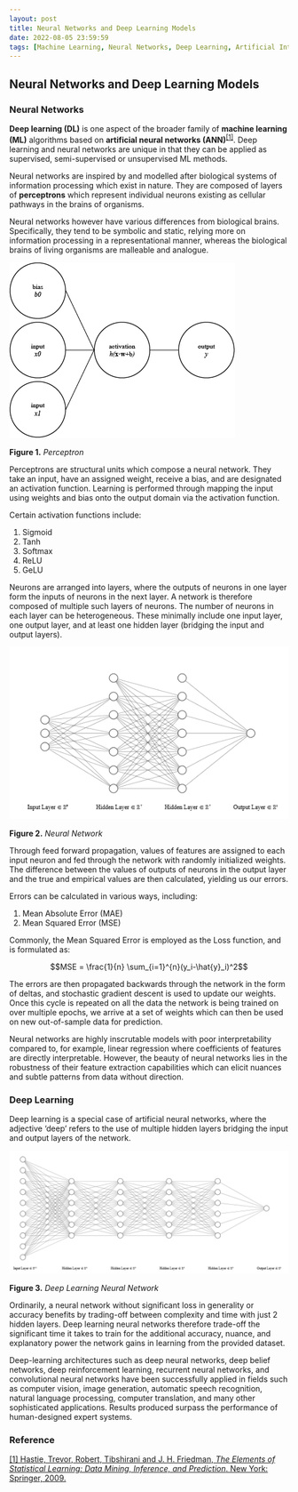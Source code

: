 ```yaml
---
layout: post
title: Neural Networks and Deep Learning Models
date: 2022-08-05 23:59:59
tags: [Machine Learning, Neural Networks, Deep Learning, Artificial Intelligence]
---
```

## Neural Networks and Deep Learning Models

### Neural Networks

**Deep learning (DL)** is one aspect of the broader family of  **machine learning (ML)** algorithms based on **artificial neural networks (ANN)**<sup>[[1]](https://www.amazon.com/Elements-Statistical-Learning-Prediction-Statistics/dp/0387848576)</sup>. Deep learning and neural networks are unique in that they can be applied as supervised, semi-supervised or unsupervised ML methods.

Neural networks are inspired by and modelled after biological systems of information processing which exist in nature. They are composed of layers of **perceptrons** which represent individual neurons existing as cellular pathways in the brains of organisms.

Neural networks however have various differences from biological brains. Specifically, they tend to be symbolic and static, relying more on information processing in a representational manner, whereas the biological brains of living organisms are malleable and analogue.

![Perceptron](/docs/assets/images/perceptron.png)

**Figure 1.** *Perceptron*

Perceptrons are structural units which compose a neural network. They take an input, have an assigned weight, receive a bias, and are designated an activation function. Learning is performed through mapping the input using weights and bias onto the output domain via the activation function.

Certain activation functions include:
1. Sigmoid
2. Tanh
3. Softmax
4. ReLU
5. GeLU

Neurons are arranged into layers, where the outputs of neurons in one layer form the inputs of neurons in the next layer. A network is therefore composed of multiple such layers of neurons. The number of neurons in each layer can be heterogeneous. These minimally include one input layer, one output layer, and at least one hidden layer (bridging the input and output layers).

![Neural Network](/docs/assets/images/nn.png)

**Figure 2.** *Neural Network*

Through feed forward propagation, values of features are assigned to each input neuron and fed through the network with randomly initialized weights. The difference between the values of outputs of neurons in the output layer and the true and empirical values are then calculated, yielding us our errors.

Errors can be calculated in various ways, including:
1. Mean Absolute Error (MAE)
2. Mean Squared Error (MSE)

Commonly, the Mean Squared Error is employed as the Loss function, and is formulated as:

```math
MSE = \frac{1}{n} \sum_{i=1}^{n}(y_i-\hat{y}_i)^2
```

The errors are then propagated backwards through the network in the form of deltas, and stochastic gradient descent is used to update our weights. Once this cycle is repeated on all the data the network is being trained on over multiple epochs, we arrive at a set of weights which can then be used on new out-of-sample data for prediction.

Neural networks are highly inscrutable models with poor interpretability compared to, for example, linear regression where coefficients of features are directly interpretable. However, the beauty of neural networks lies in the robustness of their feature extraction capabilities which can elicit nuances and subtle patterns from data without direction.

### Deep Learning

Deep learning is a special case of artificial neural networks, where the adjective ‘deep’ refers to the use of multiple hidden layers bridging the input and output layers of the network.

![Deep Learning Neural Network](/docs/assets/images/dl.png)

**Figure 3.** *Deep Learning Neural Network*

Ordinarily, a neural network without significant loss in generality or accuracy benefits by trading-off between complexity and time with just 2 hidden layers. Deep learning neural networks therefore trade-off the significant time it takes to train for the additional accuracy, nuance, and explanatory power the network gains in learning from the provided dataset.

Deep-learning architectures such as deep neural networks, deep belief networks, deep reinforcement learning, recurrent neural networks, and convolutional neural networks have been successfully applied in fields such as computer vision, image generation, automatic speech recognition, natural language processing, computer translation, and many other sophisticated applications. Results produced surpass the performance of human-designed expert systems.

### Reference

[[1] Hastie, Trevor, Robert, Tibshirani and J. H. Friedman, *The Elements of Statistical Learning: Data Mining, Inference, and Prediction*. New York: Springer, 2009.](https://www.amazon.com/Elements-Statistical-Learning-Prediction-Statistics/dp/0387848576)
